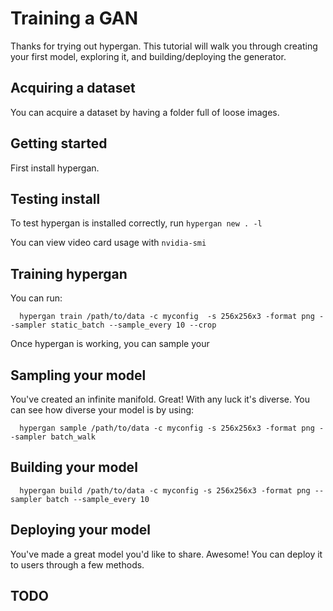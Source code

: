 # Training a GAN

Thanks for trying out hypergan. This tutorial will walk you through creating your first model, exploring it, and building/deploying the generator.

## Acquiring a dataset

You can acquire a dataset by having a folder full of loose images.

## Getting started

First install hypergan.

## Testing install

To test hypergan is installed correctly, run `hypergan new . -l`

You can view video card usage with `nvidia-smi`

## Training hypergan

You can run:

```text
  hypergan train /path/to/data -c myconfig  -s 256x256x3 -format png --sampler static_batch --sample_every 10 --crop
```

Once hypergan is working, you can sample your

## Sampling your model

You've created an infinite manifold. Great! With any luck it's diverse. You can see how diverse your model is by using:

```text
  hypergan sample /path/to/data -c myconfig -s 256x256x3 -format png --sampler batch_walk
```

## Building your model

```text
  hypergan build /path/to/data -c myconfig -s 256x256x3 -format png --sampler batch --sample_every 10
```

## Deploying your model

You've made a great model you'd like to share. Awesome! You can deploy it to users through a few methods.

## TODO
